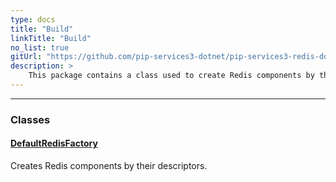 ```yaml
---
type: docs
title: "Build"
linkTitle: "Build"
no_list: true
gitUrl: "https://github.com/pip-services3-dotnet/pip-services3-redis-dotnet"
description: >
    This package contains a class used to create Redis components by their descriptors.
---
```

---
<div class="module-body"> 

### Classes

#### [DefaultRedisFactory](default_redis_factory)
Creates Redis components by their descriptors.

</div>

